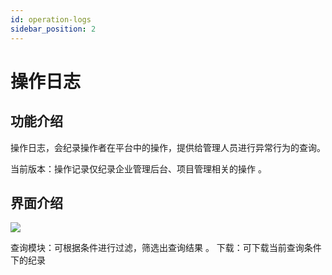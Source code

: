 ```yaml
---
id: operation-logs
sidebar_position: 2
---
```


# 操作日志

## 功能介绍[](#gong-neng-jie-shao)

操作日志，会纪录操作者在平台中的操作，提供给管理人员进行异常行为的查询。

当前版本：操作记录仅纪录企业管理后台、项目管理相关的操作 。


## 界面介绍[](#jie-mian-jie-shao)

![](https://gblobscdn.gitbook.com/assets%2F-M2qbZInaXgdm8kkNosp%2F-MkHFXvN98B-Ac9oIk7i%2F-MkHFb_Wod-V-GtEI2MT%2Fimage.png?alt=media&token=96866b3f-d08a-404b-850a-a0706116a66e)

查询模块：可根据条件进行过滤，筛选出查询结果 。 下载：可下载当前查询条件下的纪录
